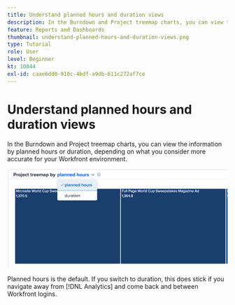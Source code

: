 ```yaml
---
title: Understand planned hours and duration views
description: In the Burndown and Project treemap charts, you can view the information by planned hours or duration.
feature: Reports and Dashboards
thumbnail: understand-planned-hours-and-duration-views.png
type: Tutorial
role: User
level: Beginner
kt: 10044
exl-id: caae6dd0-910c-4bdf-a9db-611c272af7ce
---
```

# Understand planned hours and duration views

In the Burndown and Project treemap charts, you can view the information by planned hours or duration, depending on what you consider more accurate for your Workfront environment.

![An image of selecting a planned hours rather than duration](assets/section-1-5.png)

Planned hours is the default. If you switch to duration, this does stick if you navigate away from [!DNL Analytics] and come back and between Workfront logins.

